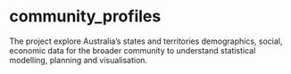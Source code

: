 # community_profiles
The project explore Australia’s states and territories demographics, social, economic data for the broader community to understand statistical modelling, planning and visualisation.
